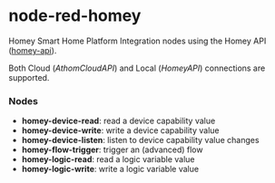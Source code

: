 # node-red-homey
Homey Smart Home Platform Integration nodes using the Homey API ([homey-api](https://www.npmjs.com/package/homey-api)).

Both Cloud (*AthomCloudAPI*) and Local (*HomeyAPI*) connections are supported.
    

### Nodes

- **homey-device-read**: read a device capability value
- **homey-device-write**: write a device capability value
- **homey-device-listen**: listen to device capability value changes
- **homey-flow-trigger**: trigger an (advanced) flow
- **homey-logic-read**: read a logic variable value
- **homey-logic-write**: write a logic variable value


